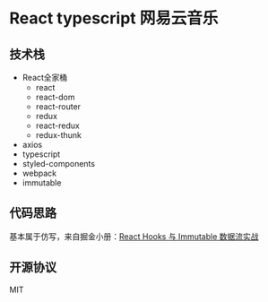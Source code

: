 # React typescript 网易云音乐
## 技术栈

- React全家桶
  - react
  - react-dom
  - react-router
  - redux
  - react-redux
  - redux-thunk
- axios
- typescript
- styled-components
- webpack
- immutable

## 代码思路
基本属于仿写，来自掘金小册：[React Hooks 与 Immutable 数据流实战](https://juejin.im/book/5da96626e51d4524ba0fd237)

## 开源协议
MIT